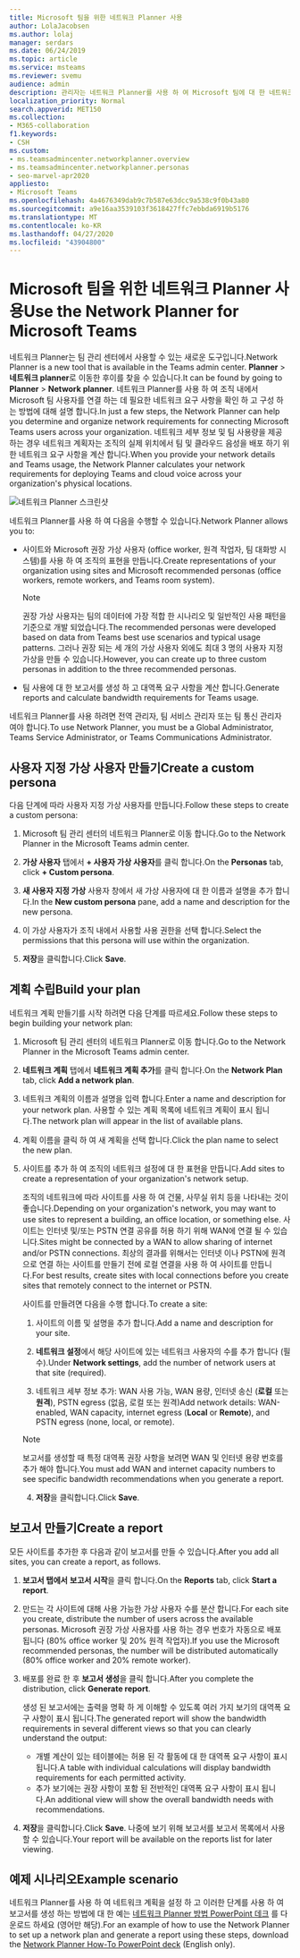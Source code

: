 ```yaml
---
title: Microsoft 팀을 위한 네트워크 Planner 사용
author: LolaJacobsen
ms.author: lolaj
manager: serdars
ms.date: 06/24/2019
ms.topic: article
ms.service: msteams
ms.reviewer: svemu
audience: admin
description: 관리자는 네트워크 Planner를 사용 하 여 Microsoft 팀에 대 한 네트워크 요구 사항을 결정 하는 방법을 배울 수 있습니다.
localization_priority: Normal
search.appverid: MET150
ms.collection:
- M365-collaboration
f1.keywords:
- CSH
ms.custom:
- ms.teamsadmincenter.networkplanner.overview
- ms.teamsadmincenter.networkplanner.personas
- seo-marvel-apr2020
appliesto:
- Microsoft Teams
ms.openlocfilehash: 4a4676349dab9c7b587e63dcc9a538c9f0b43a80
ms.sourcegitcommit: a9e16aa3539103f3618427ffc7ebbda6919b5176
ms.translationtype: MT
ms.contentlocale: ko-KR
ms.lasthandoff: 04/27/2020
ms.locfileid: "43904800"
---
```

# <a name="use-the-network-planner-for-microsoft-teams"></a><span data-ttu-id="d276b-103">Microsoft 팀을 위한 네트워크 Planner 사용</span><span class="sxs-lookup"><span data-stu-id="d276b-103">Use the Network Planner for Microsoft Teams</span></span>

<span data-ttu-id="d276b-104">네트워크 Planner는 팀 관리 센터에서 사용할 수 있는 새로운 도구입니다.</span><span class="sxs-lookup"><span data-stu-id="d276b-104">Network Planner is a new tool that is available in the Teams admin center.</span></span> <span data-ttu-id="d276b-105">**Planner** > **네트워크 planner**로 이동한 후이를 찾을 수 있습니다.</span><span class="sxs-lookup"><span data-stu-id="d276b-105">It can be found by going to **Planner** > **Network planner**.</span></span> <span data-ttu-id="d276b-106">네트워크 Planner를 사용 하 여 조직 내에서 Microsoft 팀 사용자를 연결 하는 데 필요한 네트워크 요구 사항을 확인 하 고 구성 하는 방법에 대해 설명 합니다.</span><span class="sxs-lookup"><span data-stu-id="d276b-106">In just a few steps, the Network Planner can help you determine and organize network requirements for connecting Microsoft Teams users across your organization.</span></span> <span data-ttu-id="d276b-107">네트워크 세부 정보 및 팀 사용량을 제공 하는 경우 네트워크 계획자는 조직의 실제 위치에서 팀 및 클라우드 음성을 배포 하기 위한 네트워크 요구 사항을 계산 합니다.</span><span class="sxs-lookup"><span data-stu-id="d276b-107">When you provide your network details and Teams usage, the Network Planner calculates your network requirements for deploying Teams and cloud voice across your organization's physical locations.</span></span>

![네트워크 Planner 스크린샷](media/network-planner.png)

<span data-ttu-id="d276b-109">네트워크 Planner를 사용 하 여 다음을 수행할 수 있습니다.</span><span class="sxs-lookup"><span data-stu-id="d276b-109">Network Planner allows you to:</span></span>

- <span data-ttu-id="d276b-110">사이트와 Microsoft 권장 가상 사용자 (office worker, 원격 작업자, 팀 대화방 시스템)를 사용 하 여 조직의 표현을 만듭니다.</span><span class="sxs-lookup"><span data-stu-id="d276b-110">Create representations of your organization using sites and Microsoft recommended personas (office workers, remote workers, and Teams room system).</span></span>

    > [!NOTE]
    > <span data-ttu-id="d276b-111">권장 가상 사용자는 팀의 데이터에 가장 적합 한 시나리오 및 일반적인 사용 패턴을 기준으로 개발 되었습니다.</span><span class="sxs-lookup"><span data-stu-id="d276b-111">The recommended personas were developed based on data from Teams best use scenarios and typical usage patterns.</span></span> <span data-ttu-id="d276b-112">그러나 권장 되는 세 개의 가상 사용자 외에도 최대 3 명의 사용자 지정 가상을 만들 수 있습니다.</span><span class="sxs-lookup"><span data-stu-id="d276b-112">However, you can create up to three custom personas in addition to the three recommended personas.</span></span>

- <span data-ttu-id="d276b-113">팀 사용에 대 한 보고서를 생성 하 고 대역폭 요구 사항을 계산 합니다.</span><span class="sxs-lookup"><span data-stu-id="d276b-113">Generate reports and calculate bandwidth requirements for Teams usage.</span></span>

<span data-ttu-id="d276b-114">네트워크 Planner를 사용 하려면 전역 관리자, 팀 서비스 관리자 또는 팀 통신 관리자 여야 합니다.</span><span class="sxs-lookup"><span data-stu-id="d276b-114">To use Network Planner, you must be a Global Administrator, Teams Service Administrator, or Teams Communications Administrator.</span></span>

## <a name="create-a-custom-persona"></a><span data-ttu-id="d276b-115">사용자 지정 가상 사용자 만들기</span><span class="sxs-lookup"><span data-stu-id="d276b-115">Create a custom persona</span></span>

<span data-ttu-id="d276b-116">다음 단계에 따라 사용자 지정 가상 사용자를 만듭니다.</span><span class="sxs-lookup"><span data-stu-id="d276b-116">Follow these steps to create a custom persona:</span></span>

1. <span data-ttu-id="d276b-117">Microsoft 팀 관리 센터의 네트워크 Planner로 이동 합니다.</span><span class="sxs-lookup"><span data-stu-id="d276b-117">Go to the Network Planner in the Microsoft Teams admin center.</span></span>

2. <span data-ttu-id="d276b-118">**가상 사용자** 탭에서 **+ 사용자 가상 사용자**를 클릭 합니다.</span><span class="sxs-lookup"><span data-stu-id="d276b-118">On the **Personas** tab, click **+ Custom persona**.</span></span> 

3. <span data-ttu-id="d276b-119">**새 사용자 지정 가상** 사용자 창에서 새 가상 사용자에 대 한 이름과 설명을 추가 합니다.</span><span class="sxs-lookup"><span data-stu-id="d276b-119">In the **New custom persona** pane, add a name and description for the new persona.</span></span>

4. <span data-ttu-id="d276b-120">이 가상 사용자가 조직 내에서 사용할 사용 권한을 선택 합니다.</span><span class="sxs-lookup"><span data-stu-id="d276b-120">Select the permissions that this persona will use within the organization.</span></span>

5. <span data-ttu-id="d276b-121">**저장**을 클릭합니다.</span><span class="sxs-lookup"><span data-stu-id="d276b-121">Click **Save**.</span></span>

## <a name="build-your-plan"></a><span data-ttu-id="d276b-122">계획 수립</span><span class="sxs-lookup"><span data-stu-id="d276b-122">Build your plan</span></span>

<span data-ttu-id="d276b-123">네트워크 계획 만들기를 시작 하려면 다음 단계를 따르세요.</span><span class="sxs-lookup"><span data-stu-id="d276b-123">Follow these steps to begin building your network plan:</span></span>

1. <span data-ttu-id="d276b-124">Microsoft 팀 관리 센터의 네트워크 Planner로 이동 합니다.</span><span class="sxs-lookup"><span data-stu-id="d276b-124">Go to the Network Planner in the Microsoft Teams admin center.</span></span>

2. <span data-ttu-id="d276b-125">**네트워크 계획** 탭에서 **네트워크 계획 추가**를 클릭 합니다.</span><span class="sxs-lookup"><span data-stu-id="d276b-125">On the **Network Plan** tab, click **Add a network plan**.</span></span>

3. <span data-ttu-id="d276b-126">네트워크 계획의 이름과 설명을 입력 합니다.</span><span class="sxs-lookup"><span data-stu-id="d276b-126">Enter a name and description for your network plan.</span></span> <span data-ttu-id="d276b-127">사용할 수 있는 계획 목록에 네트워크 계획이 표시 됩니다.</span><span class="sxs-lookup"><span data-stu-id="d276b-127">The network plan will appear in the list of available plans.</span></span>

4. <span data-ttu-id="d276b-128">계획 이름을 클릭 하 여 새 계획을 선택 합니다.</span><span class="sxs-lookup"><span data-stu-id="d276b-128">Click the plan name to select the new plan.</span></span>

5. <span data-ttu-id="d276b-129">사이트를 추가 하 여 조직의 네트워크 설정에 대 한 표현을 만듭니다.</span><span class="sxs-lookup"><span data-stu-id="d276b-129">Add sites to create a representation of your organization's network setup.</span></span>

    <span data-ttu-id="d276b-130">조직의 네트워크에 따라 사이트를 사용 하 여 건물, 사무실 위치 등을 나타내는 것이 좋습니다.</span><span class="sxs-lookup"><span data-stu-id="d276b-130">Depending on your organization's network, you may want to use sites to represent a building, an office location, or something else.</span></span> <span data-ttu-id="d276b-131">사이트는 인터넷 및/또는 PSTN 연결 공유를 허용 하기 위해 WAN에 연결 될 수 있습니다.</span><span class="sxs-lookup"><span data-stu-id="d276b-131">Sites might be connected by a WAN to allow sharing of internet and/or PSTN connections.</span></span> <span data-ttu-id="d276b-132">최상의 결과를 위해서는 인터넷 이나 PSTN에 원격으로 연결 하는 사이트를 만들기 전에 로컬 연결을 사용 하 여 사이트를 만듭니다.</span><span class="sxs-lookup"><span data-stu-id="d276b-132">For best results, create sites with local connections before you create sites that remotely connect to the internet or PSTN.</span></span>

    <span data-ttu-id="d276b-133">사이트를 만들려면 다음을 수행 합니다.</span><span class="sxs-lookup"><span data-stu-id="d276b-133">To create a site:</span></span>

    1. <span data-ttu-id="d276b-134">사이트의 이름 및 설명을 추가 합니다.</span><span class="sxs-lookup"><span data-stu-id="d276b-134">Add a name and description for your site.</span></span>

    2. <span data-ttu-id="d276b-135">**네트워크 설정**에서 해당 사이트에 있는 네트워크 사용자의 수를 추가 합니다 (필수).</span><span class="sxs-lookup"><span data-stu-id="d276b-135">Under **Network settings**, add the number of network users at that site (required).</span></span>

    3. <span data-ttu-id="d276b-136">네트워크 세부 정보 추가: WAN 사용 가능, WAN 용량, 인터넷 송신 (**로컬** 또는 **원격**), PSTN egress (없음, 로컬 또는 원격)</span><span class="sxs-lookup"><span data-stu-id="d276b-136">Add network details: WAN-enabled, WAN capacity, internet egress (**Local** or **Remote**), and PSTN egress (none, local, or remote).</span></span>

      > [!NOTE]
      > <span data-ttu-id="d276b-137">보고서를 생성할 때 특정 대역폭 권장 사항을 보려면 WAN 및 인터넷 용량 번호를 추가 해야 합니다.</span><span class="sxs-lookup"><span data-stu-id="d276b-137">You must add WAN and internet capacity numbers to see specific bandwidth recommendations when you generate a report.</span></span>

    4. <span data-ttu-id="d276b-138">**저장**을 클릭합니다.</span><span class="sxs-lookup"><span data-stu-id="d276b-138">Click **Save**.</span></span>

## <a name="create-a-report"></a><span data-ttu-id="d276b-139">보고서 만들기</span><span class="sxs-lookup"><span data-stu-id="d276b-139">Create a report</span></span>

<span data-ttu-id="d276b-140">모든 사이트를 추가한 후 다음과 같이 보고서를 만들 수 있습니다.</span><span class="sxs-lookup"><span data-stu-id="d276b-140">After you add all sites, you can create a report, as follows.</span></span>

1. <span data-ttu-id="d276b-141">**보고서 탭에서** **보고서 시작**을 클릭 합니다.</span><span class="sxs-lookup"><span data-stu-id="d276b-141">On the **Reports** tab, click **Start a report**.</span></span>

2. <span data-ttu-id="d276b-142">만드는 각 사이트에 대해 사용 가능한 가상 사용자 수를 분산 합니다.</span><span class="sxs-lookup"><span data-stu-id="d276b-142">For each site you create, distribute the number of users across the available personas.</span></span> <span data-ttu-id="d276b-143">Microsoft 권장 가상 사용자를 사용 하는 경우 번호가 자동으로 배포 됩니다 (80% office worker 및 20% 원격 작업자).</span><span class="sxs-lookup"><span data-stu-id="d276b-143">If you use the Microsoft recommended personas, the number will be distributed automatically (80% office worker and 20% remote worker).</span></span>

3. <span data-ttu-id="d276b-144">배포를 완료 한 후 **보고서 생성**을 클릭 합니다.</span><span class="sxs-lookup"><span data-stu-id="d276b-144">After you complete the distribution, click **Generate report**.</span></span>

    <span data-ttu-id="d276b-145">생성 된 보고서에는 출력을 명확 하 게 이해할 수 있도록 여러 가지 보기의 대역폭 요구 사항이 표시 됩니다.</span><span class="sxs-lookup"><span data-stu-id="d276b-145">The generated report will show the bandwidth requirements in several different views so that you can clearly understand the output:</span></span>
    - <span data-ttu-id="d276b-146">개별 계산이 있는 테이블에는 허용 된 각 활동에 대 한 대역폭 요구 사항이 표시 됩니다.</span><span class="sxs-lookup"><span data-stu-id="d276b-146">A table with individual calculations will display bandwidth requirements for each permitted activity.</span></span>
    - <span data-ttu-id="d276b-147">추가 보기에는 권장 사항이 포함 된 전반적인 대역폭 요구 사항이 표시 됩니다.</span><span class="sxs-lookup"><span data-stu-id="d276b-147">An additional view will show the overall bandwidth needs with recommendations.</span></span>

4. <span data-ttu-id="d276b-148">**저장**을 클릭합니다.</span><span class="sxs-lookup"><span data-stu-id="d276b-148">Click **Save**.</span></span> <span data-ttu-id="d276b-149">나중에 보기 위해 보고서를 보고서 목록에서 사용할 수 있습니다.</span><span class="sxs-lookup"><span data-stu-id="d276b-149">Your report will be available on the reports list for later viewing.</span></span>

## <a name="example-scenario"></a><span data-ttu-id="d276b-150">예제 시나리오</span><span class="sxs-lookup"><span data-stu-id="d276b-150">Example scenario</span></span>

<span data-ttu-id="d276b-151">네트워크 Planner를 사용 하 여 네트워크 계획을 설정 하 고 이러한 단계를 사용 하 여 보고서를 생성 하는 방법에 대 한 예는 [네트워크 Planner 방법 PowerPoint 데크](https://github.com/MicrosoftDocs/OfficeDocs-SkypeForBusiness/blob/live/Teams/downloads/network-planner-how-to.pptx?raw=true) 를 다운로드 하세요 (영어만 해당).</span><span class="sxs-lookup"><span data-stu-id="d276b-151">For an example of how to use the Network Planner to set up a network plan and generate a report using these steps, download the [Network Planner How-To PowerPoint deck](https://github.com/MicrosoftDocs/OfficeDocs-SkypeForBusiness/blob/live/Teams/downloads/network-planner-how-to.pptx?raw=true) (English only).</span></span>
